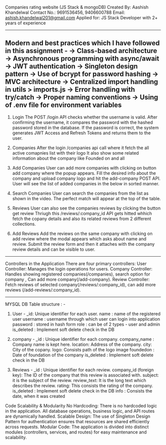 Companies rating website (JS Stack & mongoDB)
Created By: Aashish Khandelwal
Contact No.: 9691536456, 9406600788
Email: ashish.khandelwal201@gmail.com
Applied for: JS Stack Developer with 2+ years of experience

------------------------------------------------------------------------------------------------------------------
Modern and best practices which I have followed in this assignment -
-> Class-based architecture
-> Asynchronous programming with async/await
-> JWT authentication
-> Singleton design pattern
-> Use of bcrypt for password hashing
-> MVC architecture
-> Centralized import handling in utils > imports.js
-> Error handling with try/catch
-> Proper naming conventions
-> Using of .env file for environment variables
------------------------------------------------------------------------------------------------------------------

1. Login
The POST /login API checks whether the username is valid.
After confirming the username, it compares the password with the hashed password stored in the database.
If the password is correct, the system generates JWT Access and Refresh Tokens and returns them to the user.

2. Companies
After the login /companies api call where it fetch the all active comapnies list with their logo
It also show some related information about the company like Founded on and all

3. Add Companies
User can add more companies with clicking on button add company where the popup appears.
Fill the desired info about the company and upload company logo and hit the add-company POST API.
User will see the list of added companies in the below in sorted manner.


4. Search Companies
User can search the companies from the list as shown in the video.
The perfect match will appear at the top of the table.

5. Reviews
User can also see the companies reviews by clicking the button get review 
Thriugh this /reviews/:company_id API gets hitted whhich fetch the copany details and also its related reviews from 2 different collections.

6. Add Reviews
Add the reviews on the same company with clicking on add review where the modal appears which asks about name and review.
Submit the review form and then it attaches with the company review details and can be visible to user. 

------------------------------------------------------------------------------------------------------------------

Controllers in the Application
There are four primary controllers:
User Controller: Manages the login operations for users.
Company Controller: Handles showing registered companies(/companies), search option for company , Can add more company(/add-company).
Review Controller: Fetch reviews of selected company(/reviews/:company_id), can add more reviews (/add-reviews/:company_id).

------------------------------------------------------------------------------------------------------------------
MYSQL DB Table structure : -

1. User -
_id: Unique identifier for each user.
name : name of the registered user
username : username through which user can login into application
password : stored in hash form
role : can be of 2 types - user and admin
is_deleted : Implement soft delete check in the DB

2. company - 
_id : Unique identifier for each company.
company_name : Company name is kept here.
location: Address of the company.
city: City of the copany.
logo: Consists path of the logo image
foundedon : Date of foundation of the company
is_deleted : Implement soft delete check in the DB

3. Reviews -
_id : Unique identifier for each review.
company_id (foreign key): The ID of the company that this review is associated with.
subject: it is the subject of the review.
review_text: It is the long text which describes the review.
rating: This consists the rating of the company.
is_deleted : Implement soft delete check in the DB
info : Consists the date, when it was created

Code Scalability & Modularity
No Hardcoding: There is no hardcoded logic in the application. All database operations, business logic, and API routes are dynamically handled.
Scalable Design: The use of Singleton Design Pattern for authentication ensures that resources are shared efficiently across requests.
Modular Code: The application is divided into distinct modules (controllers, services, and routes) for easy maintenance and scalability.
